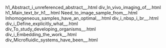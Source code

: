 h1_Abstract_i_unreferenced_abstract__.html
div_In_vivo_imaging_of__.html
h1_Main_text_br_h1__.html
Need_to_image_sample_from__.html
Inhomogeneous_samples_have_an_optimal__.html
div_i_nbsp_i_br__.html
div_i_Define_explicitly_what__.html
div_To_study_developing_organisms__.html
div_i_Embedding_the_work__.html
div_Microfluidic_systems_have_been__.html
